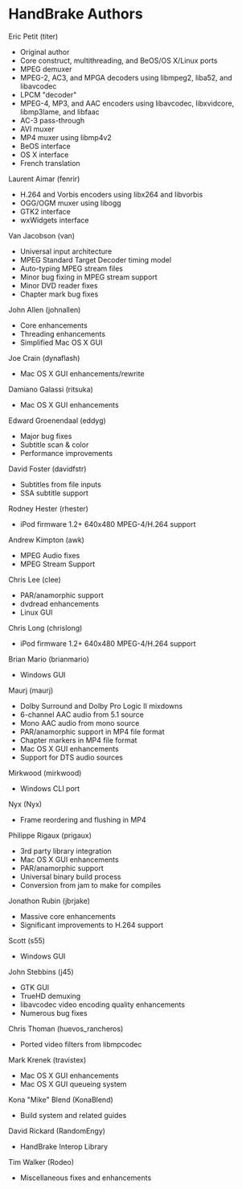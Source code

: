 # HandBrake Authors

Eric Petit (titer)

- Original author
- Core construct, multithreading, and BeOS/OS X/Linux ports
- MPEG demuxer
- MPEG-2, AC3, and MPGA decoders using libmpeg2, liba52, and libavcodec
- LPCM "decoder"
- MPEG-4, MP3, and AAC encoders using libavcodec, libxvidcore, libmp3lame, and libfaac
- AC-3 pass-through
- AVI muxer
- MP4 muxer using libmp4v2
- BeOS interface
- OS X interface
- French translation

Laurent Aimar (fenrir)

- H.264 and Vorbis encoders using libx264 and libvorbis
- OGG/OGM muxer using libogg
- GTK2 interface
- wxWidgets interface

Van Jacobson (van)

- Universal input architecture
- MPEG Standard Target Decoder timing model
- Auto-typing MPEG stream files
- Minor bug fixing in MPEG stream support
- Minor DVD reader fixes
- Chapter mark bug fixes

John Allen (johnallen)

- Core enhancements
- Threading enhancements
- Simplified Mac OS X GUI

Joe Crain (dynaflash)

- Mac OS X GUI enhancements/rewrite

Damiano Galassi (ritsuka)

- Mac OS X GUI enhancements

Edward Groenendaal (eddyg)

- Major bug fixes
- Subtitle scan & color
- Performance improvements

David Foster (davidfstr)

- Subtitles from file inputs
- SSA subtitle support

Rodney Hester (rhester)

- iPod firmware 1.2+ 640x480 MPEG-4/H.264 support

Andrew Kimpton (awk)

- MPEG Audio fixes
- MPEG Stream Support

Chris Lee (clee)

- PAR/anamorphic support
- dvdread enhancements
- Linux GUI

Chris Long (chrislong)

- iPod firmware 1.2+ 640x480 MPEG-4/H.264 support

Brian Mario (brianmario)

- Windows GUI

Maurj (maurj)

- Dolby Surround and Dolby Pro Logic II mixdowns
- 6-channel AAC audio from 5.1 source
- Mono AAC audio from mono source
- PAR/anamorphic support in MP4 file format
- Chapter markers in MP4 file format
- Mac OS X GUI enhancements
- Support for DTS audio sources

Mirkwood (mirkwood)

- Windows CLI port

Nyx (Nyx)

- Frame reordering and flushing in MP4

Philippe Rigaux (prigaux)

- 3rd party library integration
- Mac OS X GUI enhancements
- PAR/anamorphic support
- Universal binary build process
- Conversion from jam to make for compiles

Jonathon Rubin (jbrjake)

- Massive core enhancements
- Significant improvements to H.264 support

Scott (s55)

- Windows GUI

John Stebbins (j45)

- GTK GUI
- TrueHD demuxing
- libavcodec video encoding quality enhancements
- Numerous bug fixes

Chris Thoman (huevos_rancheros)

- Ported video filters from libmpcodec

Mark Krenek (travistex)

- Mac OS X GUI enhancements
- Mac OS X GUI queueing system

Kona "Mike" Blend (KonaBlend)

- Build system and related guides

David Rickard (RandomEngy)

- HandBrake Interop Library

Tim Walker (Rodeo)

- Miscellaneous fixes and enhancements
